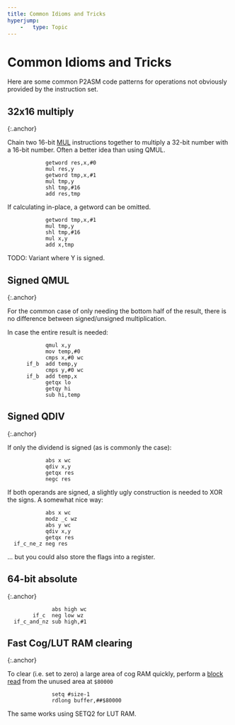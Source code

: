 ```yaml
---
title: Common Idioms and Tricks
hyperjump:
    -   type: Topic
---
```


# Common Idioms and Tricks

Here are some common P2ASM code patterns for operations not obviously provided by the instruction set.

## 32x16 multiply
{:.anchor}

Chain two 16-bit [MUL](alu.html#mul) instructions together to multiply a 32-bit number with a 16-bit number. Often a better idea than using QMUL.

~~~
            getword res,x,#0
            mul res,y
            getword tmp,x,#1
            mul tmp,y
            shl tmp,#16
            add res,tmp
~~~

If calculating in-place, a getword can be omitted.

~~~
            getword tmp,x,#1
            mul tmp,y
            shl tmp,#16
            mul x,y
            add x,tmp
~~~

TODO: Variant where Y is signed.


## Signed QMUL
{:.anchor}

For the common case of only needing the bottom half of the result, there is no difference between signed/unsigned multiplication.

In case the entire result is needed:

~~~
            qmul x,y
            mov temp,#0
            cmps x,#0 wc
      if_b  add temp,y
            cmps y,#0 wc
      if_b  add temp,x
            getqx lo
            getqy hi
            sub hi,temp
~~~

## Signed QDIV
{:.anchor}

If only the dividend is signed (as is commonly the case):

~~~
            abs x wc
            qdiv x,y
            getqx res
            negc res
~~~

If both operands are signed, a slightly ugly construction is needed to XOR the signs. A somewhat nice way:

~~~
            abs x wc
            modz _c wz
            abs y wc
            qdiv x,y
            getqx res
  if_c_ne_z neg res
~~~

... but you could also store the flags into a register.


## 64-bit absolute
{:.anchor}

~~~
              abs high wc
        if_c  neg low wz
  if_c_and_nz sub high,#1
~~~

## Fast Cog/LUT RAM clearing
{:.anchor}

To clear (i.e. set to zero) a large area of cog RAM quickly, perform a [block read](hubmem.html#block-transfers) from the unused area at `$80000`

~~~
              setq #size-1
              rdlong buffer,##$80000
~~~

The same works using SETQ2 for LUT RAM.
